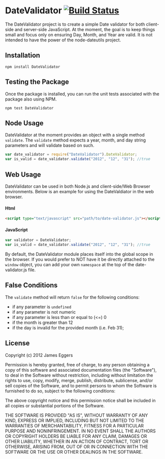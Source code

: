 DateValidator [![Build Status](https://secure.travis-ci.org/JamesEggers1/node-DateValidator.png)](http://travis-ci.org/JamesEggers1/node-DateValidator)
==============

The DateValidator project is to create a simple Date validator for both client-side and server-side JavaScript. At the moment, the goal is to keep things small and focus only on ensuring Day, Month, and Year are valid.  It is not intended to have the power of the node-dateutils project.

## Installation ##

    npm install DateValidator

## Testing the Package ##

Once the package is installed, you can run the unit tests associated with the package also using NPM.

    npm test DateValidator

## Node Usage ##

DateValidator at the moment provides an object with a single method `validate`.  The `validate` method expects a year, month, and day string parameters and will validate based on such.

```javascript
var date_validator = require("DateValidator").DateValidator;
var is_valid = date_validator.validate("2012", "12", "31"); //true
```

## Web Usage ##

DateValidator can be used in both Node.js and client-side/Web Browser environments.  Below is an example for using the DateValdiator in the web browser.

#### Html ####

```html
<script type="text/javascript" src="path/to/date-validator.js"></script>
```

#### JavaScript ####

```javascript
var validator = DateValidator;
var is_valid = date_validator.validate("2012", "12", "31"); //true
```

By default, the DateValidator module places itself into the global scope in the browser.  If you would prefer to NOT have it be directly attached to the `window` object, you can add your own `namespace` at the top of the date-validator.js file.
	
## False Conditions ##
	
The `validate` method will return `false` for the following conditions:
- if any parameter is `undefined`
- if any parameter is not numeric
- if any parameter is less than or equal to (<=) 0
- if the month is greater than 12
- if the day is invalid for the provided month (i.e. Feb 31);

## License ##
Copyright (c) 2012 James Eggers

Permission is hereby granted, free of charge, to any person obtaining a copy of this software and associated documentation files (the "Software"), to deal in the Software without restriction, including without limitation the rights to use, copy, modify, merge, publish, distribute, sublicense, and/or sell copies of the Software, and to permit persons to whom the Software is furnished to do so, subject to the following conditions:

The above copyright notice and this permission notice shall be included in all copies or substantial portions of the Software.

THE SOFTWARE IS PROVIDED "AS IS", WITHOUT WARRANTY OF ANY KIND, EXPRESS OR IMPLIED, INCLUDING BUT NOT LIMITED TO THE WARRANTIES OF MERCHANTABILITY, FITNESS FOR A PARTICULAR PURPOSE AND NONINFRINGEMENT. IN NO EVENT SHALL THE AUTHORS OR COPYRIGHT HOLDERS BE LIABLE FOR ANY CLAIM, DAMAGES OR OTHER LIABILITY, WHETHER IN AN ACTION OF CONTRACT, TORT OR OTHERWISE, ARISING FROM, OUT OF OR IN CONNECTION WITH THE SOFTWARE OR THE USE OR OTHER DEALINGS IN THE SOFTWARE.